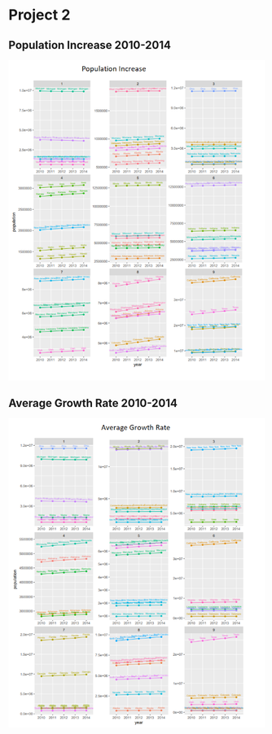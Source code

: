 # Project 2

## Population Increase 2010-2014

![](Populationincrease.png)

## Average Growth Rate 2010-2014
![](averagegrowthrate.png)
